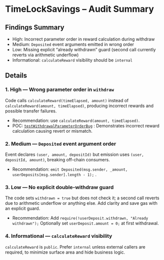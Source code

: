 # TimeLockSavings – Audit Summary


## Findings Summary
- High: Incorrect parameter order in reward calculation during withdraw
- Medium: `Deposited` event arguments emitted in wrong order
- Low: Missing explicit “already withdrawn” guard (second call currently reverts via arithmetic underflow)
- Informational: `calculateReward` visibility should be `internal`



## Details
### 1. High — Wrong parameter order in `withdraw`
Code calls `calculateReward(timeElapsed, amount)` instead of `calculateReward(amount, timeElapsed)`, producing incorrect rewards and possible transfer failures.

- Recommendation: use `calculateReward(amount, timeElapsed)`.
- POC:
[`testWithdrawalParameterOrderBug`](https://github.com/KoxyG/Savings_FF/blob/main/test/SavingsTest.t.sol) : Demonstrates incorrect reward calculation causing revert or mismatch.


### 2. Medium — `Deposited` event argument order

Event declares `(user, amount, depositId)` but emission uses `(user, depositId, amount)`, breaking off-chain consumers.
- Recommendation: `emit Deposited(msg.sender, _amount, userDeposits[msg.sender].length - 1);` . 
  

### 3. Low — No explicit double-withdraw guard

The code sets `withdrawn = true` but does not check it; a second call reverts due to arithmetic underflow or anything else. Add clarity and save gas with an explicit guard.

- Recommendation:
Add `require(!userDeposit.withdrawn, "Already withdrawn");`
Optionally set `userDeposit.amount = 0;` at first withdrawal.
  

### 4. Informational — `calculateReward` visibility

`calculateReward` is `public`. Prefer `internal` unless external callers are required, to minimize surface area and hide business logic.
